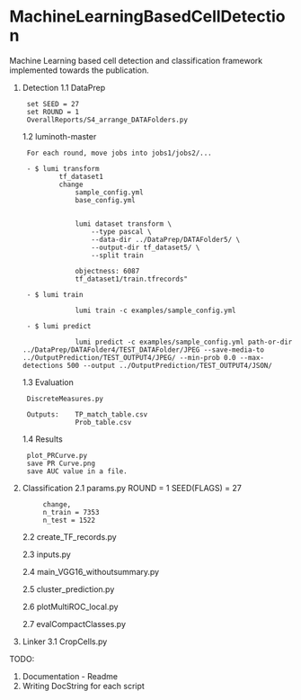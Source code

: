 # MachineLearningBasedCellDetection
Machine Learning based cell detection and classification framework implemented towards the publication.


1. Detection
    1.1 DataPrep

        set SEED = 27
        set ROUND = 1
        OverallReports/S4_arrange_DATAFolders.py

    1.2 luminoth-master

        For each round, move jobs into jobs1/jobs2/...

        - $ lumi transform
                tf_dataset1
                change
                    sample_config.yml
                    base_config.yml


                    lumi dataset transform \
                        --type pascal \
                        --data-dir ../DataPrep/DATAFolder5/ \
                        --output-dir tf_dataset5/ \
                        --split train

                    objectness: 6087
                    tf_dataset1/train.tfrecords"

        - $ lumi train

                    lumi train -c examples/sample_config.yml

        - $ lumi predict

                    lumi predict -c examples/sample_config.yml path-or-dir ../DataPrep/DATAFolder4/TEST_DATAFolder/JPEG --save-media-to ../OutputPrediction/TEST_OUTPUT4/JPEG/ --min-prob 0.0 --max-detections 500 --output ../OutputPrediction/TEST_OUTPUT4/JSON/

    1.3 Evaluation

        DiscreteMeasures.py

        Outputs:    TP_match_table.csv
                    Prob_table.csv

    1.4 Results

        plot_PRCurve.py
        save PR Curve.png
        save AUC value in a file.


2. Classification
    2.1 params.py
            ROUND = 1
            SEED(FLAGS) = 27

            change,
            n_train = 7353
            n_test = 1522

    2.2 create_TF_records.py

    2.3 inputs.py

    2.4 main_VGG16_withoutsummary.py

    2.5 cluster_prediction.py

    2.6 plotMultiROC_local.py

    2.7 evalCompactClasses.py


3. Linker
    3.1 CropCells.py

    <!-- 3.2 Classification/testCropCells.py -->


TODO:
1. Documentation - Readme
2. Writing DocString for each script
